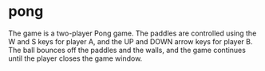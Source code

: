 # pong

The game is a two-player Pong game. The paddles are controlled using the W and S keys for player A, and the UP and DOWN arrow keys for player B. The ball bounces off the paddles and the walls, and the game continues until the player closes the game window.
